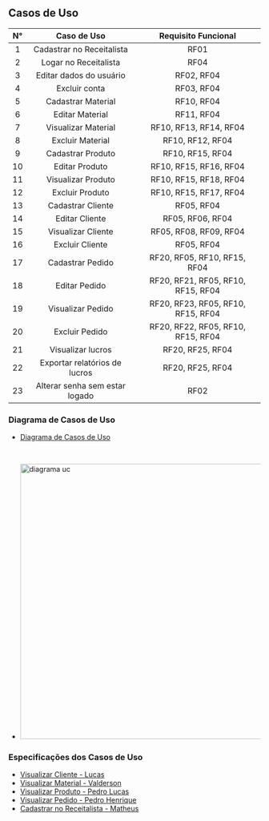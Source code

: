 ## Casos de Uso

| N°  | Caso de Uso | Requisito Funcional |
| :-: | :---------: | :-----------------: |
| 1 | Cadastrar no Receitalista | RF01 |
| 2 | Logar no Receitalista | RF04 |
| 3 | Editar dados do usuário | RF02, RF04 |
| 4 | Excluir conta |  RF03, RF04 |
| 5 | Cadastrar Material | RF10, RF04 |
| 6 | Editar Material | RF11, RF04 |
| 7 | Visualizar Material | RF10, RF13, RF14, RF04 |
| 8 | Excluir Material | RF10, RF12, RF04 |
| 9 | Cadastrar Produto | RF10, RF15, RF04 |
| 10 | Editar Produto | RF10, RF15, RF16, RF04 |
| 11 | Visualizar Produto | RF10, RF15, RF18, RF04 |
| 12 | Excluir Produto | RF10, RF15, RF17, RF04 |
| 13 | Cadastrar Cliente | RF05, RF04 |
| 14 | Editar Cliente | RF05, RF06, RF04 |
| 15 | Visualizar Cliente | RF05, RF08, RF09, RF04 |
| 16 | Excluir Cliente | RF05, RF04 |
| 17 | Cadastrar Pedido | RF20, RF05, RF10, RF15, RF04 |
| 18 | Editar Pedido | RF20, RF21, RF05, RF10, RF15, RF04 |
| 19 | Visualizar Pedido | RF20, RF23, RF05, RF10, RF15, RF04 |
| 20 | Excluir Pedido | RF20, RF22, RF05, RF10, RF15, RF04 |
| 21 | Visualizar lucros | RF20, RF25, RF04 |
| 22 | Exportar relatórios de lucros | RF20, RF25, RF04 |
| 23 | Alterar senha sem estar logado | RF02 |

### Diagrama de Casos de Uso 

- [Diagrama de Casos de Uso](https://drive.google.com/file/d/1ctAOOcyrGbv0_EMNVbEZUuqkaI3MKtAq/view?usp=sharing)

<br>

- <img width="550px" src="../assets/user_case_receitalista.png" alt="diagrama uc"/>

### Especificações dos Casos de Uso 

- [Visualizar Cliente - Lucas](https://docs.google.com/document/d/1hLsDRmeDMgnzcl8fA6GSpXGKkP7qfc5P/edit?usp=sharing&ouid=102942313724533439989&rtpof=true&sd=true)
- [Visualizar Material - Valderson](https://docs.google.com/document/d/1DkBdc9fVv5ZICmUhpiVO8Ni7jxBgFPnw/edit?usp=sharing&ouid=102942313724533439989&rtpof=true&sd=true)
- [Visualizar Produto - Pedro Lucas](https://docs.google.com/document/d/1r09UaPowbIaJ07iVEqF6nEaYlwUtEK4V/edit?usp=sharing&ouid=102942313724533439989&rtpof=true&sd=true)
- [Visualizar Pedido - Pedro Henrique](https://drive.google.com/file/d/18AZBHDtYWGU9nBSDc72YTvFVYnnPTbOA/view?usp=sharing)
- [Cadastrar no Receitalista - Matheus](https://docs.google.com/document/d/1DkBdc9fVv5ZICmUhpiVO8Ni7jxBgFPnw/edit?usp=sharing&ouid=102942313724533439989&rtpof=true&sd=true)

<br>